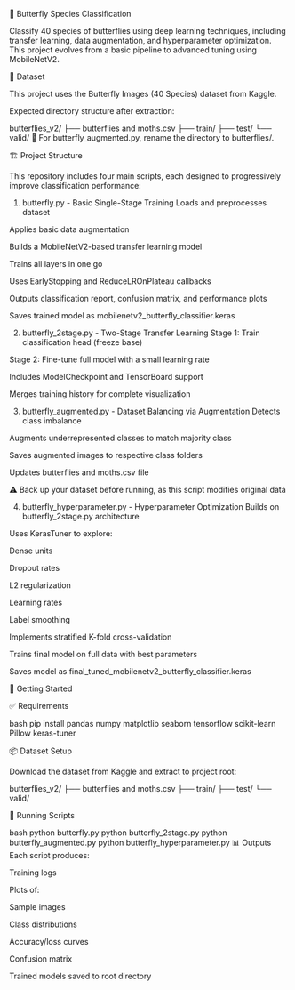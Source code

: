 🦋 Butterfly Species Classification

Classify 40 species of butterflies using deep learning techniques, including transfer learning, data augmentation, and hyperparameter optimization. This project evolves from a basic pipeline to advanced tuning using MobileNetV2.

📂 Dataset

This project uses the Butterfly Images (40 Species) dataset from Kaggle.

Expected directory structure after extraction:

butterflies_v2/
├── butterflies and moths.csv
├── train/
├── test/
└── valid/
🔁 For butterfly_augmented.py, rename the directory to butterflies/.

🏗️ Project Structure

This repository includes four main scripts, each designed to progressively improve classification performance:

1. butterfly.py - Basic Single-Stage Training
Loads and preprocesses dataset

Applies basic data augmentation

Builds a MobileNetV2-based transfer learning model

Trains all layers in one go

Uses EarlyStopping and ReduceLROnPlateau callbacks

Outputs classification report, confusion matrix, and performance plots

Saves trained model as mobilenetv2_butterfly_classifier.keras

2. butterfly_2stage.py - Two-Stage Transfer Learning
Stage 1: Train classification head (freeze base)

Stage 2: Fine-tune full model with a small learning rate

Includes ModelCheckpoint and TensorBoard support

Merges training history for complete visualization

3. butterfly_augmented.py - Dataset Balancing via Augmentation
Detects class imbalance

Augments underrepresented classes to match majority class

Saves augmented images to respective class folders

Updates butterflies and moths.csv file

⚠️ Back up your dataset before running, as this script modifies original data

4. butterfly_hyperparameter.py - Hyperparameter Optimization
Builds on butterfly_2stage.py architecture

Uses KerasTuner to explore:

Dense units

Dropout rates

L2 regularization

Learning rates

Label smoothing

Implements stratified K-fold cross-validation

Trains final model on full data with best parameters

Saves model as final_tuned_mobilenetv2_butterfly_classifier.keras

🚀 Getting Started

✅ Requirements

bash
pip install pandas numpy matplotlib seaborn tensorflow scikit-learn Pillow keras-tuner

📦 Dataset Setup

Download the dataset from Kaggle and extract to project root:

butterflies_v2/
├── butterflies and moths.csv
├── train/
├── test/
└── valid/

🧠 Running Scripts

bash
python butterfly.py
python butterfly_2stage.py
python butterfly_augmented.py
python butterfly_hyperparameter.py
📊 Outputs
Each script produces:

Training logs

Plots of:

Sample images

Class distributions

Accuracy/loss curves

Confusion matrix

Trained models saved to root directory
